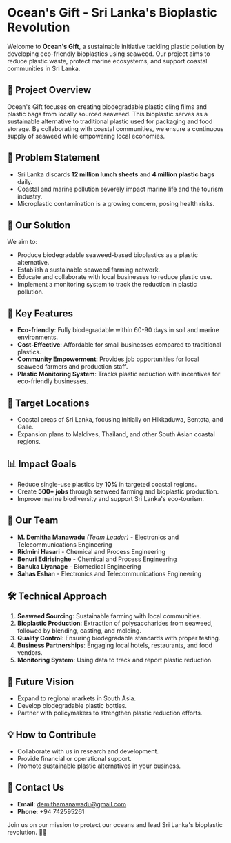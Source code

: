 
# Ocean's Gift - Sri Lanka's Bioplastic Revolution

Welcome to **Ocean's Gift**, a sustainable initiative tackling plastic pollution by developing eco-friendly bioplastics using seaweed. Our project aims to reduce plastic waste, protect marine ecosystems, and support coastal communities in Sri Lanka.

## 🚀 Project Overview
Ocean's Gift focuses on creating biodegradable plastic cling films and plastic bags from locally sourced seaweed. This bioplastic serves as a sustainable alternative to traditional plastic used for packaging and food storage. By collaborating with coastal communities, we ensure a continuous supply of seaweed while empowering local economies.

## 🌊 Problem Statement
- Sri Lanka discards **12 million lunch sheets** and **4 million plastic bags** daily.
- Coastal and marine pollution severely impact marine life and the tourism industry.
- Microplastic contamination is a growing concern, posing health risks.

## 🧪 Our Solution
We aim to:
- Produce biodegradable seaweed-based bioplastics as a plastic alternative.
- Establish a sustainable seaweed farming network.
- Educate and collaborate with local businesses to reduce plastic use.
- Implement a monitoring system to track the reduction in plastic pollution.

## 🌿 Key Features
- **Eco-friendly**: Fully biodegradable within 60-90 days in soil and marine environments.
- **Cost-Effective**: Affordable for small businesses compared to traditional plastics.
- **Community Empowerment**: Provides job opportunities for local seaweed farmers and production staff.
- **Plastic Monitoring System**: Tracks plastic reduction with incentives for eco-friendly businesses.

## 📍 Target Locations
- Coastal areas of Sri Lanka, focusing initially on Hikkaduwa, Bentota, and Galle.
- Expansion plans to Maldives, Thailand, and other South Asian coastal regions.

## 📊 Impact Goals
- Reduce single-use plastics by **10%** in targeted coastal regions.
- Create **500+ jobs** through seaweed farming and bioplastic production.
- Improve marine biodiversity and support Sri Lanka's eco-tourism.

## 👥 Our Team
- **M. Demitha Manawadu** *(Team Leader)* - Electronics and Telecommunications Engineering
- **Ridmini Hasari** - Chemical and Process Engineering
- **Benuri Edirisinghe** - Chemical and Process Engineering
- **Banuka Liyanage** - Biomedical Engineering
- **Sahas Eshan** - Electronics and Telecommunications Engineering

## 🛠️ Technical Approach
1. **Seaweed Sourcing**: Sustainable farming with local communities.
2. **Bioplastic Production**: Extraction of polysaccharides from seaweed, followed by blending, casting, and molding.
3. **Quality Control**: Ensuring biodegradable standards with proper testing.
4. **Business Partnerships**: Engaging local hotels, restaurants, and food vendors.
5. **Monitoring System**: Using data to track and report plastic reduction.

## 📅 Future Vision
- Expand to regional markets in South Asia.
- Develop biodegradable plastic bottles.
- Partner with policymakers to strengthen plastic reduction efforts.

## 💡 How to Contribute
- Collaborate with us in research and development.
- Provide financial or operational support.
- Promote sustainable plastic alternatives in your business.

## 📧 Contact Us
- **Email**: demithamanawadu@gmail.com
- **Phone**: +94 742595261

Join us on our mission to protect our oceans and lead Sri Lanka's bioplastic revolution. 🌱🌊

